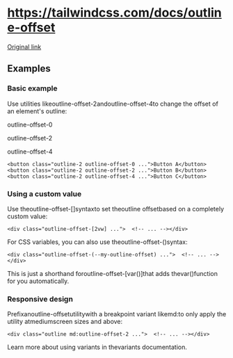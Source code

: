 # https://tailwindcss.com/docs/outline-offset

[Original link](https://tailwindcss.com/docs/outline-offset)

## Examples

### Basic example

Use utilities likeoutline-offset-2andoutline-offset-4to change the offset of an element's outline:

outline-offset-0

outline-offset-2

outline-offset-4

```
<button class="outline-2 outline-offset-0 ...">Button A</button><button class="outline-2 outline-offset-2 ...">Button B</button><button class="outline-2 outline-offset-4 ...">Button C</button>
```

### Using a custom value

Use theoutline-offset-[<value>]syntaxto set theoutline offsetbased on a completely custom value:

```
<div class="outline-offset-[2vw] ...">  <!-- ... --></div>
```

For CSS variables, you can also use theoutline-offset-(<custom-property>)syntax:

```
<div class="outline-offset-(--my-outline-offset) ...">  <!-- ... --></div>
```

This is just a shorthand foroutline-offset-[var(<custom-property>)]that adds thevar()function for you automatically.

### Responsive design

Prefixanoutline-offsetutilitywith a breakpoint variant likemd:to only apply the utility atmediumscreen sizes and above:

```
<div class="outline md:outline-offset-2 ...">  <!-- ... --></div>
```

Learn more about using variants in thevariants documentation.
